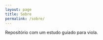 ```yaml
---
layout: page
title: Sobre
permalink: /sobre/
---
```


Repositório com um estudo guiado para viola.


[jekyll-organization]: https://github.com/jekyll
